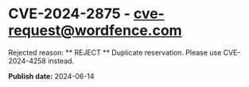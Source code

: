 # CVE-2024-2875 - cve-request@wordfence.com

Rejected reason: ** REJECT ** Duplicate reservation. Please use CVE-2024-4258 instead.

**Publish date:** 2024-06-14
